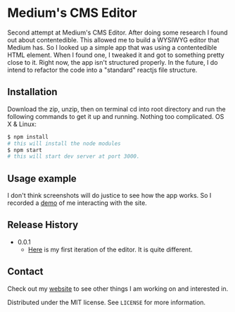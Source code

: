 # Medium's CMS Editor


<!-- [![NPM Version][npm-image]][npm-url]
[![Build Status][travis-image]][travis-url]
[![Downloads Stats][npm-downloads]][npm-url] -->

Second attempt at Medium's CMS Editor.  After doing some research I found out about contentedible. This
allowed me to build a WYSIWYG editor that Medium has.  So I looked up a simple app that was using a
contentedible HTML element.  When I found one, I tweaked it and got to something pretty close to it.  Right now,
the app isn't structured properly.  In the future, I do intend to refactor the code into a "standard" reactjs
file structure.


## Installation
Download the zip, unzip, then on terminal cd into root directory and run the following commands to get it up and running. Nothing too complicated.
OS X & Linux:

```sh
$ npm install
# this will install the node modules
$ npm start
# this will start dev server at port 3000.
```

## Usage example

I don't think screenshots will do justice to see how the app works.  So I recorded a [demo](https://youtu.be/FW214WbsseQ) of me interacting with the site.

## Release History


* 0.0.1
    * [Here](https://github.com/jzapata87/CMSv1) is my first iteration of the editor.  It is quite different.



## Contact

Check out my [website](https://jzapata87.github.io/) to see other things I am working on and interested in.

Distributed under the MIT license. See ``LICENSE`` for more information.


<!-- Markdown link & img dfn's -->
[npm-image]: https://img.shields.io/npm/v/datadog-metrics.svg?style=flat-square
[npm-url]: https://npmjs.org/package/datadog-metrics
[npm-downloads]: https://img.shields.io/npm/dm/datadog-metrics.svg?style=flat-square
[travis-image]: https://img.shields.io/travis/dbader/node-datadog-metrics/master.svg?style=flat-square
[travis-url]: https://travis-ci.org/dbader/node-datadog-metrics
